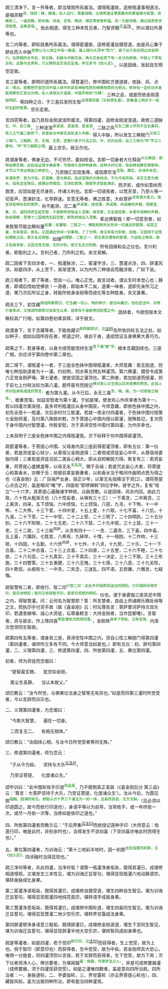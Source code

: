疏三清净下，言一外等者，即当增观所系属法。谓得瓶灌故，适修瓶灌事相道法，是福资粮<a name="zi_liang"></a><sup><font color="green">资，钱财；粮，粮食。如人远行，需备钱粮，比喻修道证果需要先积累福德与智慧。资粮有二，一福资粮，即布施、持戒、忍辱、精进、禅定等修善积福。另一为智资粮，通过闻思修求得智慧，远离谬误。</font></sup>。依此相道，得生三种本性见者，乃智资粮<sup><font color="green">见[注78](#zi_liang).</font></sup>。所以谓曰外善等也。

言二内等者，即标骁勇所系属法。谓得密灌故，适修密灌自摄受道，由是风心集于脐处而入中脉<sup><font color="green">密教认为人体正中有一脉道，最上端为头顶中“梵穴”，直下达于前后阴之间会阴穴。在脐眼的水平处，有左脉、右脉与中脉交会。再与交会处而下有一支分向男根。中脉上下贯有五轮。此脉与生俱有，乃父精母血交会后生成。参见本书《拙火定》。</font></sup>。以是因缘，发起自生明空定故。

言三密等者，即明印道所系属法。得慧灌已，修中围轮方便道故，依脉、风、点<sup><font color="green">点：明点。密教把宇宙空间中或人体中的具有神秘性质的精微物质称为明点。修持有一定的功夫者能观察到它发出光明。在人体相当于道家、中医所称的“元精”。</font></sup>三种之会，或是而依金刚莲<sup><font color="green">指明妃。</font></sup>等四种之合，于三喜后发同生智<sup><font color="green">证得第四喜（又称俱生喜），即集身上明点于一处时生起的智慧。</font></sup>空乐定故。

言四究等者，兹乃具标金刚波浪所属法，得第四灌，适修金刚波浪道。故依三道脉<sup><font color="green">左、中、右三脉</font></sup>，三种波浪<sup><font color="green">身波浪、语波浪、意波浪</font></sup>，二脉之风<sup><font color="green">左右二脉上开窍于左右鼻窍，吸入之气循二脉而下，务使由与中脉交会处进入中脉。</font></sup>得入中脉，所以发生三解脱门<sup><font color="green">又称三三昧门。三解脱，空、无相、无愿。密教行者于行法之初、中、后作此观。此三三昧为“吽”字之三摩地，“吽”字三解脱之德。</font></sup>最上空乐，故云尔也。

疏谓身等者，佛身无边，不可穷尽，委如经说。言即一切身者大化释迦<sup><font color="green">大化释迦：即释迦摩尼佛。此处指证得与佛身等，可随缘化变种种身相。这种大的化现，有如释迦摩尼佛那样。本节以下举出释迦几种变化。</font></sup>，乃至随汇应现兔等，或现摩尼宝<sup><font color="green">宝珠。摩尼，亦译作末尼。末谓末罗，意为污垢，尼谓离，意为离却。指这宝珠的光辉纯洁，不为污垢所染。末尼又意为增长，指有这宝珠后，威德必然增加。又译如意珠，随意所求皆能满足。</font></sup>而济贫，或作如意树而救苦，应现如是无尽身形，作诸义利也。言即一切语焉者，以梵天音<sup><font color="green"></font></sup>，乃至火等一切音声，悉演妙法，化导群迷。言意无等者，佛之胜意，大权菩萨<sup><font color="green">具有很大能力，能变现各种形状的菩萨。</font></sup>尚不能测，况二乘<sup><font color="green">声闻乘，缘觉乘。声闻乘，听闻佛的声教，观察苦、集、灭、道四谛而生起空智，于是断除烦恼证入涅槃。缘觉乘，又名独觉乘，未曾听闻佛的声教，独自观察、思惟十二因缘而生起空智，断除烦恼证入涅槃。</font></sup>辈达佛智哉！即一切意欤者，如来胜智尽能达解如量<sup><font color="green">如量：如量智，二智之一。佛能知晓世出世间一切诸法的智慧，如其正量，无有错谬，故名。又因通达世间一切事相，了了分明，故又称有分别智、俗智。又因得于证悟如理智之后，故又名后得智。</font></sup>如理<sup><font color="green">如理智，二智之一，契合真实理体的智慧，乃圣智之根本，故又名根本智，又因法性无相，无所分别，故又名无分别智。</font></sup>所有因缘和会之仪也。言兴利者，即能利之人。言利己者，乃所利之机。余文易解。

疏二因者下言四涉者，一、瓶灌脉涉，二、密灌字涉，三、慧灌点涉，四、辞灌风涉。如是四涉，从上至下，渐渐澄清，以为内外二种缘会而融涉故，广如下说。

疏三相者下，即了等者，悟自一心，唯心正觉。故言动者，谓众生时本觉心也；静者，即谓后悟始觉佛欤！一源者，即始本不二矣。道果一味者，道即先来所习之道，果乃次后所证之身，转能所依身金刚等而成化等五种胜身。余文甚著。

疏夫三下，初<a name="a_lai_ye_shi"></a>含藏<sup><font color="green">原指阿赖耶识，它含藏一切心、物的种子，故也叫藏识。但在密法中，对修行者来讲，又强调阿赖耶识自有生以来，就寄存于身脉等四轮围之中。</font></sup>因续者，今疏但按本文略标其广行相，如第四卷初章具释，详乎彼文。

疏谓身下，言于含藏等者，于能依藏识<sup><font color="green">即阿赖耶识，见[注95](#a_lai_ye_shi)</font></sup>及所依四轮五法之处，如似种子，或如似因所存在者，修道之时，缘会于身，遂成悟证五身佛果大善巧方。

疏等之下，若身等者，以身方续而能悟持生涅<sup><font color="green">其下漏“槃”字。</font></sup>根本含藏因续也。三座广相，亦应详乎第四卷中第二章也。

疏二得下，谓瓶灌十一者，于三座全色抹中围得瓶灌者，大师意趣：若无助道，则唯七种加助道者为十一灌。约初例，则水等五明五种灌顶。第六佛灌，摄受令成第六正觉金刚萨埵。第七灌者，使彼坚固之灌顶也。第二例者，若加助道而授灌，则于前七上付转法轮为第八灌。题呼密号而授记<sup><font color="green">佛对发心众生授以后世成佛的预言。此指上师对徒弟有成就的预言。</font></sup>者为第九灌。从今已后，永无三毒<sup><font color="green">贪、嗔、痴，为一切烦恼之根本。</font></sup>、极重苦恼，如兹安慰者为第十灌。于如是理，使发欢心作庆幸者为第十一。若以四灌次第渐授，虽多师判瓶灌应从身中围获，今师意趣，即依色抹中围之内，初先全授十一瓶灌，次后余时付三胜灌。若就一夜全付四灌者，于色抹中围付授第七金刚师灌，及付第八殊胜听敕，次于菩提心中围内授以密灌，授殊胜记，复次而于身中围内付智慧灌，作胜安慰，次于真谛空性中围付第四灌，为作庆幸也。

上来具明于三座全色抹中围之内得瓶灌竟。次下标释于何中围得密灌顶。

疏密灌等者，于菩提心中围、父母身内具三座前得密灌顶者，即有五仪：第一仪者，若是资徒妄心轻少，从尊宿父金刚道得；二者倘或资徒妄心中平，从尊宿母婆伽内得；三者若是资徒况前二类妄心稍大，即从自知解脱力得。斯复有三：若资妄重，将菩提心盛螺盏等，以母无名<sup><font color="green">无名指</font></sup>，赐于舌端；若是咒此妄心大者，将菩提心和美香水，亦赐于舌；倘彼前辈妄极重者，以和香水当于喉间作画明点悉为得之也（《喜金刚》云：广目端严女身，丽正少年，以掌无名指降注于资口）。谓将菩提心点舌之时，盖是喉间“唵”字，四面有“耶啰辣斡”四位字种，彼字之外，复有“哑立”一十六字。其菩提心遍融诸字种故，众脉悉敷。以是因缘，风亦内回。由此力故，八十性从粗渐灭也（八十性妄者，从嗔有三十三）：一下离贪，二中离贪，三上离贪，四来，五下烦恼，六中烦恼，七上烦恼，八寂，九寻，十下怖，十一中怖，十二大怖，十三下爱，十四中爱，十五上爱，十六取，十七不喜，十八饥，十九渴，二十下受，二十一中受，二十二上受，二十三明了，二十四明执，二十五分别，二十六不知惭，二十七无悲，二十八下慈，二十九中慈，三十上慈，三十一老，三十二收，三十三妬<sup>同妒</sup>。从贪有四十一：一贪，二遍贪，三下喜，四中喜，五上喜，六踊跃，七胜变，八希有，九掉举，十憎，十一相抱，十二作吻，十三咂，十四固，十五勤，十六㤭<sup>同骄</sup>，十七作，十八求，十九势，二十乐，二十一下合喜，二十二中合喜，二十三上合喜，二十四紧，二十五誉，二十六不睦，二十七欲，二十八句显，二十九真实，三十不真实，三十一决定，三十二不取，三十三布施，三十四警策，三十五勇健，三十六无愧，三十七慎，三十八恶，三十九劣性，四十欺诳。从痴有七：一中贪，二失念，三迷乱，四不语，五恹嫌，六懈怠，七疑悔。

疏智慧有二者，即依<a name="xing_zhi_er_yin"></a>行、智二印<sup><font color="green">行智二印：此处手印指修双运法的明妃。行印或称存相手印，是实体明妃；智印又称寂智手印，是意念观想的明妃。</font></sup>仪也。谓于身婆伽三座具足中围之内，得智慧灌。问：云何名为智慧耶？答：所言慧者，良由上师诵赐乐赐处母等之文，而执印手付资手故（故《喜金刚》云：时坛尊告言：菩萨摩诃萨持次具乐印，若遇舍嫉嗔、诚心大资徒，坛尊垂敕言：大持金刚者，当作昆都噜）。言智者，资与彼会，作上降四喜<sup><font color="green">修密灌依次而得四喜。</font></sup>，金刚珠<sup><font color="green">身体下阴处，又称宝珠。</font></sup>内渐次觉领同生智故。

疏第四有五等者，谓身具三座，真谛空性中围之内，资自心性三解脱门得第四灌（第四灌者，诸师所立多有不同，今大师意当如是也。）即有五仪：初、辞句第四灌，二、义理第四灌，三、修道第四灌，四、所依第四灌，五、果位第四灌。

初者，师为资徒而念偈曰：

&nbsp;&nbsp;&nbsp;&nbsp;“是智最玄微，&nbsp;&nbsp;&nbsp;&nbsp;犹空如金刚，

&nbsp;&nbsp;&nbsp;&nbsp;离尘生圣静，&nbsp;&nbsp;&nbsp;&nbsp;当认本故父。”

颂已教云：“汝今所觉，与佛果位法身之智等无有异也。”如是而将第三灌时所觉受者，今以言辞而训示也。

二、义理第四灌者，为念偈曰：

&nbsp;&nbsp;&nbsp;&nbsp;“今斯大智慧，&nbsp;&nbsp;&nbsp;&nbsp;遍在一切身。

&nbsp;&nbsp;&nbsp;&nbsp;二而复无二，&nbsp;&nbsp;&nbsp;&nbsp;有相无相体。”

颂已教云：“汝因续心相，与汝今日所觉受者等同无殊。”

三、修道第四灌者，师为念云：

&nbsp;&nbsp;&nbsp;&nbsp;“子从今为始，&nbsp;&nbsp;&nbsp;&nbsp;坚持与大乐<sup><font color="green">[见注41](https://github.com/gwsice/buddhism/blob/master/%E5%AF%86%E6%95%99/%E8%97%8F%E5%AF%86/%E8%90%A8%E8%BF%A6%E6%B4%BE/%E5%A4%A7%E4%B9%98%E8%A6%81%E9%81%93%E5%AF%86%E9%9B%86/%E5%8D%B7%E4%B8%80%20%E9%81%93%E6%9E%9C%E5%BB%B6%E6%99%96%E9%9B%86/01.md#da_le)</font></sup>，

&nbsp;&nbsp;&nbsp;&nbsp;乃至证菩提，&nbsp;&nbsp;&nbsp;&nbsp;化度诸众生。”

颂毕训曰：“此中围轮依手印道<sup><font color="green">双运道</font></sup>，乃不颠倒真正圣路（《喜金刚后分 第三品》云：‘尊言：大菩萨坚持于大乐，乃至证菩提，化度诸众生’）。汝从今后，为圆见故<sup><font color="green">圆融、圆满的知见。即能认识十界三千诸法为一如一体，且森然具足，无欠无缺。</font></sup>（见必须以印道圆之，故今而依行印道也），身语平等以为前导，当常依乎，或一年终依一次，或尽一月依一次等，当修如是依印之道也。”

四、所依第四灌者而教示云：“于后界集<sup><font color="green">[见注53](https://github.com/gwsice/buddhism/blob/master/%E5%AF%86%E6%95%99/%E8%97%8F%E5%AF%86/%E8%90%A8%E8%BF%A6%E6%B4%BE/%E5%A4%A7%E4%B9%98%E8%A6%81%E9%81%93%E5%AF%86%E9%9B%86/%E5%8D%B7%E4%B8%80%20%E9%81%93%E6%9E%9C%E5%BB%B6%E6%99%96%E9%9B%86/01.md#zhu_guo_wei)</font></sup>而依授记莲种手印（大师意云：依莲行印，唯是此时，非别余时也），当得发生不坚四喜（下坚四喜亦唯此时而得生也）。”

五、果位第四灌者，为训诲云：“第十三地前半地时，因一刹那<sup><font color="green">此处指第四刹那，见《拙火定》。</font></sup>四涉融时当得显现也。”

疏三净何等者，夫此四灌，当净何垢？谓第一瓶灌净身垢染，既得其灌已，成堪修相道增观，又堪发生三本性见，堪为训诲迁旨誓句，堪得显现瓶灌六地动静源宗，堪转身脉成化身果。

第二密灌净语垢染，既得其灌已，成堪修自摄受道，堪生四种自生智见，堪为训诲迁旨誓句，堪得显现密灌四地纯究竟宗，堪转语字成报身果。

第三慧灌净意垢染，既得其灌已，成堪修中围轮道，堪生四喜同生智见，堪为训诲迁旨誓句，堪得显现慧灌二地少空乐宗，堪转界甘露成法身果。

第四辞灌顿净身语意三粗垢，既得辞灌已，成堪修金刚波道，堪生下坚同生智见，堪为训诲迁旨誓句，堪得显现辞灌半地大空乐宗，堪转智风成如身果也。

疏是等灌者，如是四灌，若于现印<sup><font color="green">即行印，见[注101](#xing_zhi_er_yin)</font></sup>而获得者，生上觉受，故为上也。倘于智印（即意印也）而获得者，生中觉受，故为中矣。若金刚师具大悲心，唯倚一分施食，将四灌顶但以言授，若于言辞而获得者，生下觉受，故为下焉；次下仪者但净人心，俾访要者，为堪闻器<sup><font color="green">器：根器，可堪学法之人。</font></sup>，非是可成修要器灌（成修要器，须于四灌现获觉受）。如是之灌唯四数者，盖是意向四所治故。四所治者：一、身脉道轮，二、字婆伽轮，三、界甘露轮（亦云界菩提心轮也），四、藏智风轮。盖为治彼四种所治，即有能治四种灌焉。